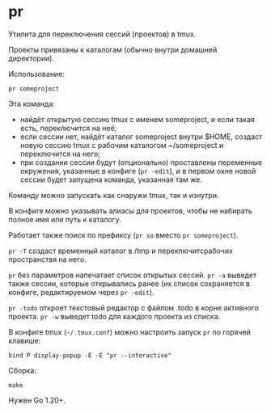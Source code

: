 # pr
Утилита для переключения сессий (проектов) в tmux.

Проекты привязаны к каталогам (обычно внутри домашней директории).

Использование:

```
pr someproject
```

Эта команда:

* найдёт открытую сессию tmux с именем someproject, и если такая есть, переключится на неё;
* если сессии нет, найдёт каталог someproject внутри $HOME, создаст новую сессию tmux с рабочим каталогом ~/someproject и переключится на него;
* при создании сессии будут (опционально) проставлены переменные окружения, указанные в конфиге (``pr -edit``), и в первом окне новой сессии будет запущена команда, указанная там же.

Команду можно запускать как снаружи tmux, так и изнутри.

В конфиге можно указывать алиасы для проектов, чтобы не набирать полное имя или путь к каталогу.

Работает также поиск по префиксу (``pr so`` вместо ``pr someproject``).

``pr -T`` создаст временный каталог в /tmp и переключитсрабочих пространствя на него.

``pr`` без параметров напечатает список открытых сессий. ``pr -a`` выведет также сессии, которые открывались ранее (их список сохраняется в конфиге, редактируемом через ``pr -edit``).

``pr -todo`` откроет текстовый редактор с файлом .todo в корне активного проекта. ``pr -w`` выведет todo для каждого проекта из списка.

В конфиге tmux (``~/.tmux.conf``) можно настроить запуск ``pr`` по горячей клавише:
```
bind P display-popup -E -E "pr --interactive"
```

Сборка:
```
make
```

Нужен Go 1.20+.
